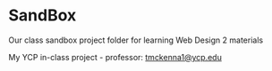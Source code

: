 # SandBox
Our class sandbox project folder for learning Web Design 2 materials

My YCP in-class project - professor: tmckenna1@ycp.edu
